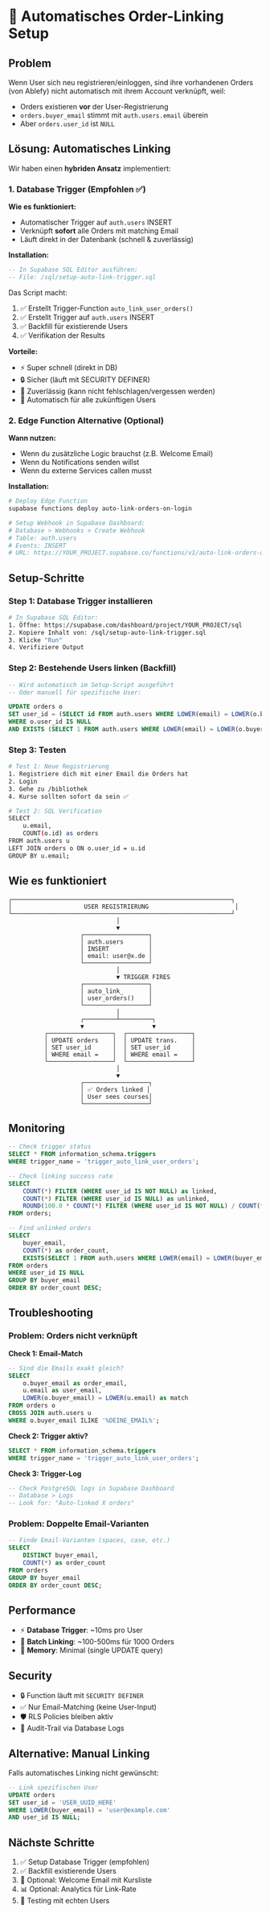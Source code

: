 # 🔗 Automatisches Order-Linking Setup

## Problem

Wenn User sich neu registrieren/einloggen, sind ihre vorhandenen Orders (von Ablefy) nicht automatisch mit ihrem Account verknüpft, weil:
- Orders existieren **vor** der User-Registrierung
- `orders.buyer_email` stimmt mit `auth.users.email` überein
- Aber `orders.user_id` ist `NULL`

## Lösung: Automatisches Linking

Wir haben einen **hybriden Ansatz** implementiert:

### 1. Database Trigger (Empfohlen ✅)

**Wie es funktioniert:**
- Automatischer Trigger auf `auth.users` INSERT
- Verknüpft **sofort** alle Orders mit matching Email
- Läuft direkt in der Datenbank (schnell & zuverlässig)

**Installation:**

```sql
-- In Supabase SQL Editor ausführen:
-- File: /sql/setup-auto-link-trigger.sql
```

Das Script macht:
1. ✅ Erstellt Trigger-Function `auto_link_user_orders()`
2. ✅ Erstellt Trigger auf `auth.users` INSERT
3. ✅ Backfill für existierende Users
4. ✅ Verifikation der Results

**Vorteile:**
- ⚡ Super schnell (direkt in DB)
- 🔒 Sicher (läuft mit SECURITY DEFINER)
- 🎯 Zuverlässig (kann nicht fehlschlagen/vergessen werden)
- 🔄 Automatisch für alle zukünftigen Users

### 2. Edge Function Alternative (Optional)

**Wann nutzen:**
- Wenn du zusätzliche Logic brauchst (z.B. Welcome Email)
- Wenn du Notifications senden willst
- Wenn du externe Services callen musst

**Installation:**

```bash
# Deploy Edge Function
supabase functions deploy auto-link-orders-on-login

# Setup Webhook in Supabase Dashboard:
# Database > Webhooks > Create Webhook
# Table: auth.users
# Events: INSERT
# URL: https://YOUR_PROJECT.supabase.co/functions/v1/auto-link-orders-on-login
```

## Setup-Schritte

### Step 1: Database Trigger installieren

```bash
# In Supabase SQL Editor:
1. Öffne: https://supabase.com/dashboard/project/YOUR_PROJECT/sql
2. Kopiere Inhalt von: /sql/setup-auto-link-trigger.sql
3. Klicke "Run"
4. Verifiziere Output
```

### Step 2: Bestehende Users linken (Backfill)

```sql
-- Wird automatisch im Setup-Script ausgeführt
-- Oder manuell für spezifische User:

UPDATE orders o
SET user_id = (SELECT id FROM auth.users WHERE LOWER(email) = LOWER(o.buyer_email))
WHERE o.user_id IS NULL
AND EXISTS (SELECT 1 FROM auth.users WHERE LOWER(email) = LOWER(o.buyer_email));
```

### Step 3: Testen

```bash
# Test 1: Neue Registrierung
1. Registriere dich mit einer Email die Orders hat
2. Login
3. Gehe zu /bibliothek
4. Kurse sollten sofort da sein ✅

# Test 2: SQL Verification
SELECT 
    u.email,
    COUNT(o.id) as orders
FROM auth.users u
LEFT JOIN orders o ON o.user_id = u.id
GROUP BY u.email;
```

## Wie es funktioniert

```
┌─────────────────────────────────────────────────────────────┐
│                    USER REGISTRIERUNG                        │
└─────────────────────────────────────────────────────────────┘
                              │
                              ▼
                    ┌──────────────────┐
                    │ auth.users       │
                    │ INSERT           │
                    │ email: user@x.de │
                    └──────────────────┘
                              │
                              ▼ TRIGGER FIRES
                    ┌──────────────────┐
                    │ auto_link_       │
                    │ user_orders()    │
                    └──────────────────┘
                              │
                    ┌─────────┴─────────┐
                    ▼                   ▼
          ┌──────────────────┐  ┌──────────────────┐
          │ UPDATE orders    │  │ UPDATE trans.    │
          │ SET user_id      │  │ SET user_id      │
          │ WHERE email =    │  │ WHERE email =    │
          └──────────────────┘  └──────────────────┘
                              │
                              ▼
                    ┌──────────────────┐
                    │ ✅ Orders linked │
                    │ User sees courses│
                    └──────────────────┘
```

## Monitoring

```sql
-- Check trigger status
SELECT * FROM information_schema.triggers 
WHERE trigger_name = 'trigger_auto_link_user_orders';

-- Check linking success rate
SELECT 
    COUNT(*) FILTER (WHERE user_id IS NOT NULL) as linked,
    COUNT(*) FILTER (WHERE user_id IS NULL) as unlinked,
    ROUND(100.0 * COUNT(*) FILTER (WHERE user_id IS NOT NULL) / COUNT(*), 2) as success_rate
FROM orders;

-- Find unlinked orders
SELECT 
    buyer_email,
    COUNT(*) as order_count,
    EXISTS(SELECT 1 FROM auth.users WHERE LOWER(email) = LOWER(buyer_email)) as user_exists
FROM orders
WHERE user_id IS NULL
GROUP BY buyer_email
ORDER BY order_count DESC;
```

## Troubleshooting

### Problem: Orders nicht verknüpft

**Check 1: Email-Match**
```sql
-- Sind die Emails exakt gleich?
SELECT 
    o.buyer_email as order_email,
    u.email as user_email,
    LOWER(o.buyer_email) = LOWER(u.email) as match
FROM orders o
CROSS JOIN auth.users u
WHERE o.buyer_email ILIKE '%DEINE_EMAIL%';
```

**Check 2: Trigger aktiv?**
```sql
SELECT * FROM information_schema.triggers 
WHERE trigger_name = 'trigger_auto_link_user_orders';
```

**Check 3: Trigger-Log**
```sql
-- Check PostgreSQL logs in Supabase Dashboard
-- Database > Logs
-- Look for: "Auto-linked X orders"
```

### Problem: Doppelte Email-Varianten

```sql
-- Finde Email-Varianten (spaces, case, etc.)
SELECT 
    DISTINCT buyer_email,
    COUNT(*) as order_count
FROM orders
GROUP BY buyer_email
ORDER BY order_count DESC;
```

## Performance

- ⚡ **Database Trigger**: ~10ms pro User
- 🔄 **Batch Linking**: ~100-500ms für 1000 Orders
- 💾 **Memory**: Minimal (single UPDATE query)

## Security

- 🔒 Function läuft mit `SECURITY DEFINER`
- ✅ Nur Email-Matching (keine User-Input)
- 🛡️ RLS Policies bleiben aktiv
- 📝 Audit-Trail via Database Logs

## Alternative: Manual Linking

Falls automatisches Linking nicht gewünscht:

```sql
-- Link spezifischen User
UPDATE orders 
SET user_id = 'USER_UUID_HERE'
WHERE LOWER(buyer_email) = 'user@example.com'
AND user_id IS NULL;
```

## Nächste Schritte

1. ✅ Setup Database Trigger (empfohlen)
2. ✅ Backfill existierende Users
3. 🔔 Optional: Welcome Email mit Kursliste
4. 📊 Optional: Analytics für Link-Rate
5. 🧪 Testing mit echten Users

